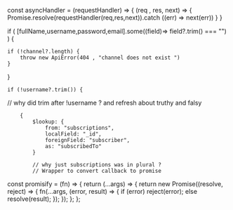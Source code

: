 const asyncHandler =  (requestHandler) => {
    (req , res, next) => {
        Promise.resolve(requestHandler(req,res,next)).catch
        ((err) => next(err))
    }
}





if (
    [fullName,username,password,email].some((field)=> field?.trim() === "")
) {



    if (!channel?.length) {
        throw new ApiError(404 , "channel does not exist ")
    }
    
}

    if (!username?.trim()) {
 // why did trim after !username ? 
 and refresh about truthy and falsy




        {
            $lookup: {
                from: "subscriptions",
                localField: "_id",
                foreignField: "subscriber",
                as: "subscribedTo"
            }

            // why just subscriptions was in plural ?
            // Wrapper to convert callback to promise
const promisify = (fn) => {
    return (...args) => {
        return new Promise((resolve, reject) => {
            fn(...args, (error, result) => {
                if (error) reject(error);
                else resolve(result);
            });
        });
    };
};